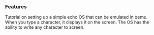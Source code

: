 ### Features

Tutorial on setting up a simple echo OS that can be emulated in qemu. When you type a character, it displays it on the screen. The OS has the ability to write any character to screen.